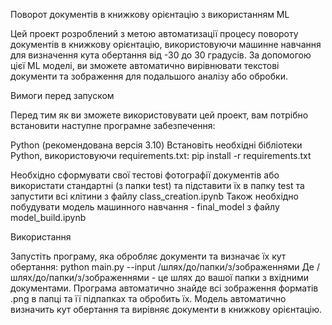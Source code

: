 Поворот документів в книжкову орієнтацію з використанням ML

Цей проект розроблений з метою автоматизації процесу повороту документів в книжкову орієнтацію, використовуючи машинне навчання для визначення кута обертання від -30 до 30 градусів. За допомогою цієї ML моделі, ви зможете автоматично вирівнювати текстові документи та зображення для подальшого аналізу або обробки.

Вимоги перед запуском

Перед тим як ви зможете використовувати цей проект, вам потрібно встановити наступне програмне забезпечення:

Python (рекомендована версія 3.10)
Встановіть необхідні бібліотеки Python, використовуючи requirements.txt:
pip install -r requirements.txt

Необхідно сформувати свої тестові фотографії документів або використати стандартні (з папки test) та підставити
їх в папку test та запустити всі клітини з файлу class_creation.ipynb
Також необхідно побудувати модель машинного навчання - final_model з файлу model_build.ipynb

Використання

Запустіть програму, яка обробляє документи та визначає їх кут обертання:
python main.py --input /шлях/до/папки/з/зображеннями
Де /шлях/до/папки/з/зображеннями - це шлях до вашої папки з вхідними документами.
Програма автоматично знайде всі зображення форматів .png в папці та її підпапках та обробить їх.
Модель автоматично визначить кут обертання та вирівняє документи в книжкову орієнтацію.